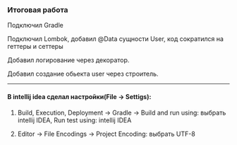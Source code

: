 ### Итоговая работа

Подключил Gradle

Подключил Lombok, добавил @Data сущности User, код сократился на геттеры и сеттеры

Добавил логирование через декоратор.

Добавил создание обьекта user через строитель.

---

#### В intellij idea сделал настройки(File -> Settigs):

1. Build, Execution, Deployment -> Gradle -> Build and run using: выбрать intellij IDEA, Run test using: intellij IDEA

2. Editor -> File Encodings -> Project Encoding: выбрать UTF-8



